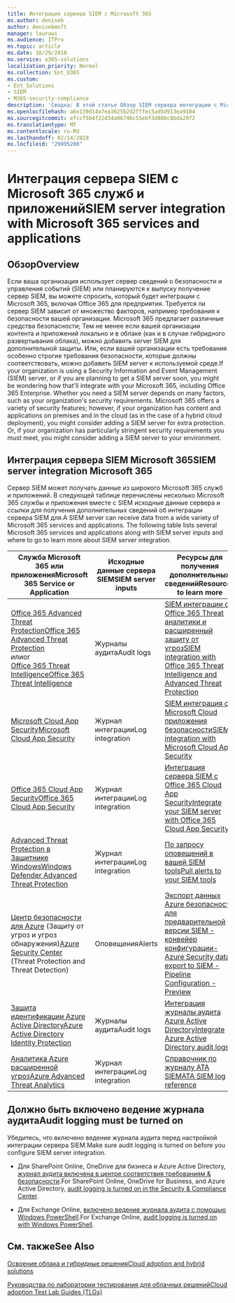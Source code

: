```yaml
---
title: Интеграция сервера SIEM с Microsoft 365
ms.author: deniseb
author: denisebmsft
manager: laurawi
ms.audience: ITPro
ms.topic: article
ms.date: 10/29/2018
ms.service: o365-solutions
localization_priority: Normal
ms.collection: Ent_O365
ms.custom:
- Ent_Solutions
- SIEM
- M365-security-compliance
description: 'Сводка: В этой статье Обзор SIEM сервера интеграции с Microsoft 365.'
ms.openlocfilehash: a6e139d14a7ea3625b2d2fffec5ad5d913ea9184
ms.sourcegitcommit: efccf5b4f22d34a9674bc55ebf3d88bc8bda2972
ms.translationtype: MT
ms.contentlocale: ru-RU
ms.lasthandoff: 02/14/2019
ms.locfileid: "29995200"
---
```

# <a name="siem-server-integration-with-microsoft-365-services-and-applications"></a><span data-ttu-id="256c7-103">Интеграция сервера SIEM с Microsoft 365 служб и приложений</span><span class="sxs-lookup"><span data-stu-id="256c7-103">SIEM server integration with Microsoft 365 services and applications</span></span>

## <a name="overview"></a><span data-ttu-id="256c7-104">Обзор</span><span class="sxs-lookup"><span data-stu-id="256c7-104">Overview</span></span>

<span data-ttu-id="256c7-p101">Если ваша организация использует сервер сведений о безопасности и управления событий (SIEM) или планируются к выпуску получение сервер SIEM, вы можете спросить, который будет интеграции с Microsoft 365, включая Office 365 для предприятия. Требуется ли сервер SIEM зависит от множество факторов, например требования к безопасности вашей организации. Microsoft 365 предлагает различные средства безопасности; Тем не менее если вашей организации контента и приложений локально и в облаке (как и в случае гибридного развертывания облака), можно добавить server SIEM для дополнительной защиты. Или, если вашей организации есть требования особенно строгие требования безопасности, которые должны соответствовать, можно добавить SIEM server к используемой среде.</span><span class="sxs-lookup"><span data-stu-id="256c7-p101">If your organization is using a Security Information and Event Management (SIEM) server, or if you are planning to get a SIEM server soon, you might be wondering how that'll integrate with your Microsoft 365, including Office 365 Enterprise. Whether you need a SIEM server depends on many factors, such as your organization's security requirements. Microsoft 365 offers a variety of security features; however, if your organization has content and applications on premises and in the cloud (as in the case of a hybrid cloud deployment), you might consider adding a SIEM server for extra protection. Or, if your organization has particularly stringent security requirements you must meet, you might consider adding a SIEM server to your environment.</span></span>

## <a name="siem-server-integration-microsoft-365"></a><span data-ttu-id="256c7-109">Интеграция сервера SIEM Microsoft 365</span><span class="sxs-lookup"><span data-stu-id="256c7-109">SIEM server integration Microsoft 365</span></span>

<span data-ttu-id="256c7-p102">Сервер SIEM может получать данные из широкого Microsoft 365 служб и приложений. В следующей таблице перечислены несколько Microsoft 365 службы и приложения вместе с SIEM исходные данные сервера и ссылки для получения дополнительных сведений об интеграции сервера SIEM для.</span><span class="sxs-lookup"><span data-stu-id="256c7-p102">A SIEM server can receive data from a wide variety of Microsoft 365 services and applications. The following table lists several Microsoft 365 services and applications along with SIEM server inputs and where to go to learn more about SIEM server integration.</span></span> 

| <span data-ttu-id="256c7-112">Служба Microsoft 365 или приложения</span><span class="sxs-lookup"><span data-stu-id="256c7-112">Microsoft 365 Service or Application</span></span> | <span data-ttu-id="256c7-113">Исходные данные сервера SIEM</span><span class="sxs-lookup"><span data-stu-id="256c7-113">SIEM server inputs</span></span> | <span data-ttu-id="256c7-114">Ресурсы для получения дополнительных сведений</span><span class="sxs-lookup"><span data-stu-id="256c7-114">Resources to learn more</span></span> |
| --- | --- | --- |
| [<span data-ttu-id="256c7-115">Office 365 Advanced Threat Protection</span><span class="sxs-lookup"><span data-stu-id="256c7-115">Office 365 Advanced Threat Protection</span></span>](office-365-atp.md) <br/>   <span data-ttu-id="256c7-116">или</span><span class="sxs-lookup"><span data-stu-id="256c7-116">or</span></span>   <br/>[<span data-ttu-id="256c7-117">Office 365 Threat Intelligence</span><span class="sxs-lookup"><span data-stu-id="256c7-117">Office 365 Threat Intelligence</span></span>](office-365-ti.md) | <span data-ttu-id="256c7-118">Журналы аудита</span><span class="sxs-lookup"><span data-stu-id="256c7-118">Audit logs</span></span> | [<span data-ttu-id="256c7-119">SIEM интеграции с Office 365 Threat аналитики и расширенный защиту от угроз</span><span class="sxs-lookup"><span data-stu-id="256c7-119">SIEM integration with Office 365 Threat Intelligence and Advanced Threat Protection</span></span>](siem-integration-with-office-365-ti.md) |
| [<span data-ttu-id="256c7-120">Microsoft Cloud App Security</span><span class="sxs-lookup"><span data-stu-id="256c7-120">Microsoft Cloud App Security</span></span>](https://docs.microsoft.com/cloud-app-security/what-is-cloud-app-security) | <span data-ttu-id="256c7-121">Журнал интеграции</span><span class="sxs-lookup"><span data-stu-id="256c7-121">Log integration</span></span> | [<span data-ttu-id="256c7-122">SIEM интеграция с Microsoft Cloud приложения безопасности</span><span class="sxs-lookup"><span data-stu-id="256c7-122">SIEM integration with Microsoft Cloud App Security</span></span>](https://docs.microsoft.com/cloud-app-security/siem) |
| [<span data-ttu-id="256c7-123">Office 365 Cloud App Security</span><span class="sxs-lookup"><span data-stu-id="256c7-123">Office 365 Cloud App Security</span></span>](office-365-cas-overview.md) | <span data-ttu-id="256c7-124">Журнал интеграции</span><span class="sxs-lookup"><span data-stu-id="256c7-124">Log integration</span></span> | [<span data-ttu-id="256c7-125">Интеграция сервера SIEM с Office 365 Cloud App Security</span><span class="sxs-lookup"><span data-stu-id="256c7-125">Integrate your SIEM server with Office 365 Cloud App Security</span></span>](integrate-your-siem-server-with-office-365-cas.md) |
| [<span data-ttu-id="256c7-126">Advanced Threat Protection в Защитнике Windows</span><span class="sxs-lookup"><span data-stu-id="256c7-126">Windows Defender Advanced Threat Protection</span></span>](https://docs.microsoft.com/windows/security/threat-protection/) | <span data-ttu-id="256c7-127">Журнал интеграции</span><span class="sxs-lookup"><span data-stu-id="256c7-127">Log integration</span></span> | [<span data-ttu-id="256c7-128">По запросу оповещений в вашей SIEM tools</span><span class="sxs-lookup"><span data-stu-id="256c7-128">Pull alerts to your SIEM tools</span></span>](https://docs.microsoft.com/windows/security/threat-protection/windows-defender-atp/configure-siem-windows-defender-advanced-threat-protection) |
| <span data-ttu-id="256c7-129">[Центр безопасности для Azure](https://docs.microsoft.com/azure/security-center/security-center-intro) (Защиту от угроз и угроз обнаружения)</span><span class="sxs-lookup"><span data-stu-id="256c7-129">[Azure Security Center](https://docs.microsoft.com/azure/security-center/security-center-intro) (Threat Protection and Threat Detection)</span></span> | <span data-ttu-id="256c7-130">Оповещения</span><span class="sxs-lookup"><span data-stu-id="256c7-130">Alerts</span></span> | [<span data-ttu-id="256c7-131">Экспорт данных Azure безопасности для предварительной версии SIEM - конвейер конфигурации-</span><span class="sxs-lookup"><span data-stu-id="256c7-131">Azure Security data export to SIEM - Pipeline Configuration - Preview</span></span>](https://docs.microsoft.com/azure/security-center/security-center-export-data-to-siem) |
| [<span data-ttu-id="256c7-132">Защита идентификации Azure Active Directory</span><span class="sxs-lookup"><span data-stu-id="256c7-132">Azure Active Directory Identity Protection</span></span>](https://docs.microsoft.com/azure/active-directory/identity-protection/overview) | <span data-ttu-id="256c7-133">Журналы аудита</span><span class="sxs-lookup"><span data-stu-id="256c7-133">Audit logs</span></span> | [<span data-ttu-id="256c7-134">Интеграция журналы аудита Azure Active Directory</span><span class="sxs-lookup"><span data-stu-id="256c7-134">Integrate Azure Active Directory audit logs</span></span>](https://docs.microsoft.com/azure/security/security-azure-log-integration-ad) |
| [<span data-ttu-id="256c7-135">Аналитика Azure расширенной угроз</span><span class="sxs-lookup"><span data-stu-id="256c7-135">Azure Advanced Threat Analytics</span></span>](https://docs.microsoft.com/azure/security/azure-threat-detection) | <span data-ttu-id="256c7-136">Журнал интеграции</span><span class="sxs-lookup"><span data-stu-id="256c7-136">Log integration</span></span> | [<span data-ttu-id="256c7-137">Справочник по журналу ATA SIEM</span><span class="sxs-lookup"><span data-stu-id="256c7-137">ATA SIEM log reference</span></span>](https://docs.microsoft.com/advanced-threat-analytics/cef-format-sa) |

## <a name="audit-logging-must-be-turned-on"></a><span data-ttu-id="256c7-138">Должно быть включено ведение журнала аудита</span><span class="sxs-lookup"><span data-stu-id="256c7-138">Audit logging must be turned on</span></span>

<span data-ttu-id="256c7-139">Убедитесь, что включено ведение журнала аудита перед настройкой интеграции сервера SIEM.</span><span class="sxs-lookup"><span data-stu-id="256c7-139">Make sure audit logging is turned on before you configure SIEM server integration.</span></span> 

- <span data-ttu-id="256c7-140">Для SharePoint Online, OneDrive для бизнеса и Azure Active Directory, [журнал аудита включена в центре соответствия требованиям & безопасности](https://docs.microsoft.com/office365/securitycompliance/turn-audit-log-search-on-or-off).</span><span class="sxs-lookup"><span data-stu-id="256c7-140">For SharePoint Online, OneDrive for Business, and Azure Active Directory, [audit logging is turned on in the Security & Compliance Center](https://docs.microsoft.com/office365/securitycompliance/turn-audit-log-search-on-or-off).</span></span>

- <span data-ttu-id="256c7-141">Для Exchange Online, [включено ведение журнала аудита с помощью Windows PowerShell](https://docs.microsoft.com/office365/securitycompliance/enable-mailbox-auditing).</span><span class="sxs-lookup"><span data-stu-id="256c7-141">For Exchange Online, [audit logging is turned on with Windows PowerShell](https://docs.microsoft.com/office365/securitycompliance/enable-mailbox-auditing).</span></span>
 
## <a name="see-also"></a><span data-ttu-id="256c7-142">См. также</span><span class="sxs-lookup"><span data-stu-id="256c7-142">See Also</span></span>

[<span data-ttu-id="256c7-143">Освоение облака и гибридные решения</span><span class="sxs-lookup"><span data-stu-id="256c7-143">Cloud adoption and hybrid solutions</span></span>](https://docs.microsoft.com/office365/enterprise/cloud-adoption-and-hybrid-solutions)
  
[<span data-ttu-id="256c7-144">Руководства по лаборатории тестирования для облачных решений</span><span class="sxs-lookup"><span data-stu-id="256c7-144">Cloud adoption Test Lab Guides (TLGs)</span></span>](https://docs.microsoft.com/office365/enterprise/cloud-adoption-test-lab-guides-tlgs)



